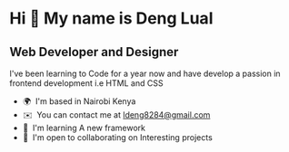 Hi 👋 My name is Deng Lual 
=============================

Web Developer and Designer
--------------------------

I've been learning to Code for a year now and have develop a passion in frontend development i.e HTML and CSS

*   🌍  I'm based in Nairobi Kenya
*   ✉️  You can contact me at [ldeng8284@gmail.com](mailto:ldeng8284@gmail.com)
*   🧠  I'm learning A new framework
*   🤝  I'm open to collaborating on Interesting projects
